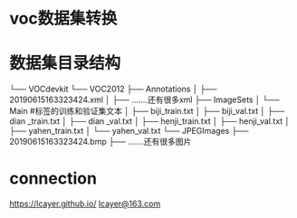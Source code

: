 # voc数据集转换

# 数据集目录结构
└── VOCdevkit
    └── VOC2012
        ├── Annotations
        │   ├── 20190615163323424.xml
        │   ├── .......还有很多xml
        ├── ImageSets
        │   └── Main #标签的训练和验证集文本
        │       ├── biji_train.txt
        │       ├── biji_val.txt
        │       ├── dian _train.txt
        │       ├── dian _val.txt
        │       ├── henji_train.txt
        │       ├── henji_val.txt
        │       ├── yahen_train.txt
        │       └── yahen_val.txt
        └── JPEGImages
            ├── 20190615163323424.bmp
            ├── .......还有很多图片


# connection

https://lcayer.github.io/
lcayer@163.com
